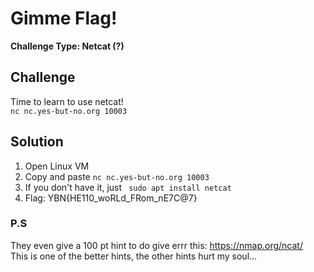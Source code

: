 # Gimme Flag!

**Challenge Type: Netcat (?)**  

## Challenge

Time to learn to use netcat!
<br>
```nc nc.yes-but-no.org 10003```
## Solution 

1) Open Linux VM
2) Copy and paste `` nc nc.yes-but-no.org 10003 ``
3) If you don't have it, just ``` sudo apt install netcat```
4) Flag: YBN{HE110_woRLd_FRom_nE7C@7}

### P.S 

They even give a 100 pt hint to do give errr this: https://nmap.org/ncat/
<br>
This is one of the better hints, the other hints hurt my soul...